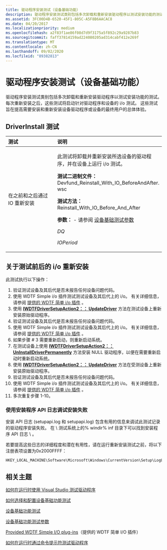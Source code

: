 ```yaml
---
title: 驱动程序安装测试（设备基础功能）
description: 驱动程序安装测试类别包括多次卸载和重新安装驱动程序以测试安装功能的测试。
ms.assetid: 3FC00D4B-6520-45F1-805C-A5F8B6AACAC8
ms.date: 04/20/2017
ms.localizationpriority: medium
ms.openlocfilehash: a2f83f1ae86f08d7d9f3175a5f892c29a9287b83
ms.sourcegitcommit: faff37814159ad224080205ad314cabf412e269f
ms.translationtype: MT
ms.contentlocale: zh-CN
ms.lasthandoff: 09/02/2020
ms.locfileid: "89382813"
---
```

# <a name="driver-install-tests-device-fundamentals"></a>驱动程序安装测试（设备基础功能）


驱动程序安装测试类别包括多次卸载和重新安装驱动程序以测试安装功能的测试。 每次重新安装之后，这些测试将启动针对驱动程序和设备的 i/o 测试。 这些测试旨在提高需要安装和重新安装设备驱动程序或设备的最终用户的总体体验。

## <a name="span-iddriverinstall_testsspanspan-iddriverinstall_testsspandriverinstall-tests"></a><span id="driverinstall_tests"></span><span id="DRIVERINSTALL_TESTS"></span>DriverInstall 测试


<table>
<colgroup>
<col width="50%" />
<col width="50%" />
</colgroup>
<thead>
<tr class="header">
<th align="left">测试</th>
<th align="left">说明</th>
</tr>
</thead>
<tbody>
<tr class="odd">
<td align="left"><p><span id="Reinstall_with_IO_Before_and_After"></span><span id="reinstall_with_io_before_and_after"></span><span id="REINSTALL_WITH_IO_BEFORE_AND_AFTER"></span>在之前和之后通过 IO 重新安装</p></td>
<td align="left"><p>此测试将卸载并重新安装所选设备的驱动程序，并在设备上运行 i/o 测试。</p>
<p><strong>测试二进制文件：</strong> Devfund_Reinstall_With_IO_BeforeAndAfter. wsc</p>
<p><strong>测试方法：</strong> Reinstall_With_IO_Before_And_After</p>
<p><strong>参数：</strong> - 请参阅 <a href="https://docs.microsoft.com/windows-hardware/drivers" data-raw-source="[Device Fundamentals Test Parameters](/windows-hardware/drivers)">设备基础测试参数</a></p>
<p><em>DQ</em></p>
<p><em>IOPeriod</em></p></td>
</tr>
</tbody>
</table>

 

## <a name="span-idabout_the_reinstall_with_i_o_before_and_after_testspanspan-idabout_the_reinstall_with_i_o_before_and_after_testspanspan-idabout_the_reinstall_with_i_o_before_and_after_testspanabout-the-reinstall-with-io-before-and-after-test"></a><span id="About_the_ReInstall_with_I_O_Before_and_After_test"></span><span id="about_the_reinstall_with_i_o_before_and_after_test"></span><span id="ABOUT_THE_REINSTALL_WITH_I_O_BEFORE_AND_AFTER_TEST"></span>关于测试前后的 i/o 重新安装


此测试执行以下操作：

1.  验证测试设备及其后代是否未报告任何设备问题代码。
2.  使用 WDTF Simple i/o 插件测试测试设备及其后代上的 i/o。 有关详细信息，请参阅 [提供的 WDTF 简单 i/o 插件](../wdtf/provided-wdtf-simpleio-plug-ins.md) 。
3.  使用 [**IWDTFDriverSetupAction2：： UpdateDriver**](https://docs.microsoft.com/windows-hardware/drivers/ddi/wdtfdriversetupdeviceaction/nf-wdtfdriversetupdeviceaction-iwdtfdriversetupaction2-updatedriver) 方法在测试设备上重新安装原始驱动程序。
4.  验证测试设备及其后代是否未报告任何设备问题代码。
5.  使用 WDTF Simple i/o 插件测试测试设备及其后代上的 i/o。 有关详细信息，请参阅 [提供的 WDTF 简单 i/o 插件](../wdtf/provided-wdtf-simpleio-plug-ins.md) 。
6.  如果步骤 \# 3 需要重新启动，则重新启动系统。
7.  在测试设备上使用 [**IWDTFDriverSetupAction2：： UnInstallDriverPermanently**](https://docs.microsoft.com/windows-hardware/drivers/ddi/wdtfdriversetupdeviceaction/nf-wdtfdriversetupdeviceaction-iwdtfdriversetupaction2-uninstalldriverpermanently) 方法安装 NULL 驱动程序，以便在需要重新启动时重新启动系统。
8.  使用 [**IWDTFDriverSetupAction2：： UpdateDriver**](https://docs.microsoft.com/windows-hardware/drivers/ddi/wdtfdriversetupdeviceaction/nf-wdtfdriversetupdeviceaction-iwdtfdriversetupaction2-updatedriver) 方法在受测设备上重新安装原始驱动程序。
9.  验证测试设备及其后代是否未报告任何设备问题代码。
10. 使用 WDTF Simple i/o 插件测试测试设备及其后代上的 i/o。 有关详细信息，请参阅 [提供的 WDTF 简单 i/o 插件](../wdtf/provided-wdtf-simpleio-plug-ins.md) 。
11. 多次重复步骤 1-10。

### <a name="span-iddebug_installation_failures_using_the_setup_api_logsspanspan-iddebug_installation_failures_using_the_setup_api_logsspanspan-iddebug_installation_failures_using_the_setup_api_logsspandebug-installation-failures-using-the-setup-api-logs"></a><span id="Debug_installation_failures_using_the_Setup_API_logs"></span><span id="debug_installation_failures_using_the_setup_api_logs"></span><span id="DEBUG_INSTALLATION_FAILURES_USING_THE_SETUP_API_LOGS"></span>使用安装程序 API 日志调试安装失败

安装 API 日志 (setupapi.log 和 setupapi.log) 包含有用的信息来调试此测试记录的驱动程序安装失败。 在 \\ 测试系统上的% windir% inf 目录下可以找到安装程序 API 日志 \\ 。

若要提高这些日志的详细程度和潜在有用性，请在运行重新安装测试之前，将以下注册表项设置为0x2000FFFF：

```
HKEY_LOCAL_MACHINE\Software\Microsoft\Windows\CurrentVersion\Setup\LogLevel
```

## <a name="span-idrelated_topicsspanrelated-topics"></a><span id="related_topics"></span>相关主题


[如何在运行时使用 Visual Studio 测试驱动程序](/windows-hardware/drivers)

[如何选择和配置设备基础功能测试](/windows-hardware/drivers)

[设备基础功能测试](device-fundamentals-tests.md)

[设备基础功能测试参数](/windows-hardware/drivers)

[Provided WDTF Simple I/O plug-ins](../wdtf/provided-wdtf-simpleio-plug-ins.md)（提供的 WDTF 简单 I/O 插件）

[如何在运行时通过命令提示符测试驱动程序](/windows-hardware/drivers)

 

